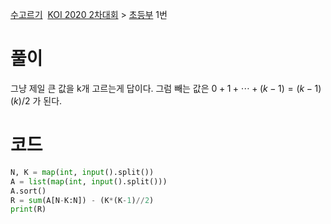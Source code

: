 [수고르기](https://www.acmicpc.net/problem/20186)
 [KOI 2020 2차대회](https://www.acmicpc.net/category/506) > [초등부](https://www.acmicpc.net/category/detail/2340) 1번

# 풀이
그냥 제일 큰 값을 k개 고르는게 답이다.
그럼 빼는 값은 $0+1+\cdots+(k-1) = (k-1)(k)/2$ 가 된다.

# 코드
```python
N, K = map(int, input().split())
A = list(map(int, input().split()))
A.sort()
R = sum(A[N-K:N]) - (K*(K-1)//2)
print(R)
```
